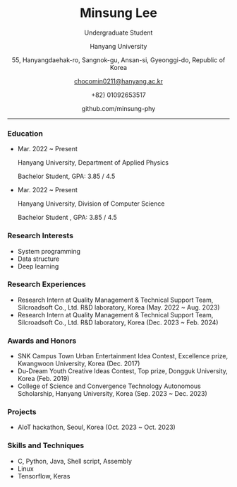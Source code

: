 <div align="center">
  
# Minsung Lee

Undergraduate Student

Hanyang University

55, Hanyangdaehak-ro, Sangnok-gu, Ansan-si, Gyeonggi-do, Republic of Korea

chocomin0211@hanyang.ac.kr

+82) 01092653517

github.com/minsung-phy

</div>

---

### Education
- Mar. 2022 ~ Present
  
  Hanyang University, Department of Applied Physics

  Bachelor Student, GPA: 3.85 / 4.5
  
- Mar. 2022 ~ Present

  Hanyang University, Division of Computer Science

  Bachelor Student , GPA: 3.85 / 4.5 

### Research Interests
- System programming
- Data structure
- Deep learning

### Research Experiences
- Research Intern at Quality Management & Technical Support Team, Silcroadsoft Co., Ltd. R&D laboratory, Korea (May. 2022 ~ Aug. 2023)
- Research Intern at Quality Management & Technical Support Team, Silcroadsoft Co., Ltd. R&D laboratory, Korea (Dec. 2023 ~ Feb. 2024)

### Awards and Honors
- SNK Campus Town Urban Entertainment Idea Contest, Excellence prize, Kwangwoon University, Korea (Dec. 2017)
- Du-Dream Youth Creative Ideas Contest, Top prize, Dongguk University, Korea (Feb. 2019)
- College of Science and Convergence Technology Autonomous Scholarship, Hanyang University, Korea (Sep. 2023 ~ Dec. 2023)

### Projects
- AIoT hackathon, Seoul, Korea (Oct. 2023 ~ Oct. 2023)

### Skills and Techniques
- C, Python, Java, Shell script, Assembly
- Linux
- Tensorflow, Keras
